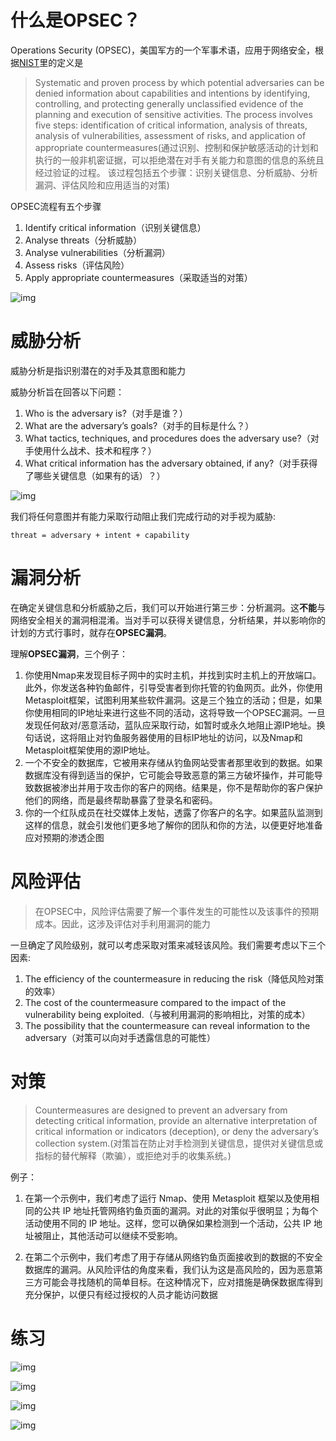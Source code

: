 # 什么是OPSEC？

Operations Security (OPSEC)，美国军方的一个军事术语，应用于网络安全，根据[NIST](https://csrc.nist.gov/glossary/term/opsec)里的定义是

> Systematic and proven process by which potential adversaries can be denied information about capabilities and intentions by identifying, controlling, and protecting generally unclassified evidence of the planning and execution of sensitive activities. The process involves five steps: identification of critical information, analysis of threats, analysis of vulnerabilities, assessment of risks, and application of appropriate countermeasures(通过识别、控制和保护敏感活动的计划和执行的一般非机密证据，可以拒绝潜在对手有关能力和意图的信息的系统且经过验证的过程。 该过程包括五个步骤：识别关键信息、分析威胁、分析漏洞、评估风险和应用适当的对策)

OPSEC流程有五个步骤

1. Identify critical information（识别关键信息）
2. Analyse threats（分析威胁）
3. Analyse vulnerabilities（分析漏洞）
4. Assess risks（评估风险）
5. Apply appropriate countermeasures（采取适当的对策）

![img](https://tryhackme-images.s3.amazonaws.com/user-uploads/5f04259cf9bf5b57aed2c476/room-content/28ab900adf65a15e576f67fda8db0300.png)

# 威胁分析

威胁分析是指识别潜在的对手及其意图和能力

威胁分析旨在回答以下问题：

1. Who is the adversary is?（对手是谁？）
2. What are the adversary’s goals?（对手的目标是什么？）
3. What tactics, techniques, and procedures does the adversary use?（对手使用什么战术、技术和程序？）
4. What critical information has the adversary obtained, if any?（对手获得了哪些关键信息（如果有的话）？）

![img](https://tryhackme-images.s3.amazonaws.com/user-uploads/5f04259cf9bf5b57aed2c476/room-content/e3f76eadfe8d57c095a2d70d19a7a5c8.png)

我们将任何意图并有能力采取行动阻止我们完成行动的对手视为威胁:
```
threat = adversary + intent + capability
```

# 漏洞分析

在确定关键信息和分析威胁之后，我们可以开始进行第三步：分析漏洞。这**不能**与网络安全相关的漏洞相混淆。当对手可以获得关键信息，分析结果，并以影响你的计划的方式行事时，就存在**OPSEC漏洞**。


理解**OPSEC漏洞**，三个例子：

1. 你使用Nmap来发现目标子网中的实时主机，并找到实时主机上的开放端口。此外，你发送各种钓鱼邮件，引导受害者到你托管的钓鱼网页。此外，你使用Metasploit框架，试图利用某些软件漏洞。这是三个独立的活动；但是，如果你使用相同的IP地址来进行这些不同的活动，这将导致一个OPSEC漏洞。一旦发现任何敌对/恶意活动，蓝队应采取行动，如暂时或永久地阻止源IP地址。换句话说，这将阻止对钓鱼服务器使用的目标IP地址的访问，以及Nmap和Metasploit框架使用的源IP地址。
2. 一个不安全的数据库，它被用来存储从钓鱼网站受害者那里收到的数据。如果数据库没有得到适当的保护，它可能会导致恶意的第三方破坏操作，并可能导致数据被渗出并用于攻击你的客户的网络。结果是，你不是帮助你的客户保护他们的网络，而是最终帮助暴露了登录名和密码。
3. 你的一个红队成员在社交媒体上发帖，透露了你客户的名字。如果蓝队监测到这样的信息，就会引发他们更多地了解你的团队和你的方法，以便更好地准备应对预期的渗透企图

# 风险评估

> 在OPSEC中，风险评估需要了解一个事件发生的可能性以及该事件的预期成本。因此，这涉及评估对手利用漏洞的能力

一旦确定了风险级别，就可以考虑采取对策来减轻该风险。我们需要考虑以下三个因素:

1. The efficiency of the countermeasure in reducing the risk（降低风险对策的效率）
2. The cost of the countermeasure compared to the impact of the vulnerability being exploited.（与被利用漏洞的影响相比，对策的成本）
3. The possibility that the countermeasure can reveal information to the adversary（对策可以向对手透露信息的可能性）

# 对策

> Countermeasures are designed to prevent an adversary from detecting critical information, provide an alternative interpretation of critical information or indicators (deception), or deny the adversary’s collection system.(对策旨在防止对手检测到关键信息，提供对关键信息或指标的替代解释（欺骗），或拒绝对手的收集系统。)

例子：

1. 在第一个示例中，我们考虑了运行 Nmap、使用 Metasploit 框架以及使用相同的公共 IP 地址托管网络钓鱼页面的漏洞。对此的对策似乎很明显；为每个活动使用不同的 IP 地址。这样，您可以确保如果检测到一个活动，公共 IP 地址被阻止，其他活动可以继续不受影响。

2. 在第二个示例中，我们考虑了用于存储从网络钓鱼页面接收到的数据的不安全数据库的漏洞。从风险评估的角度来看，我们认为这是高风险的，因为恶意第三方可能会寻找随机的简单目标。在这种情况下，应对措施是确保数据库得到充分保护，以便只有经过授权的人员才能访问数据


# 练习

![img](https://github.com/maxzxc0110/hack-study/blob/main/img/1659606972423.jpg)

![img](https://github.com/maxzxc0110/hack-study/blob/main/img/1659607278954.jpg)

![img](https://github.com/maxzxc0110/hack-study/blob/main/img/1659607489734.jpg)

![img](https://github.com/maxzxc0110/hack-study/blob/main/img/1659607710913.jpg)
